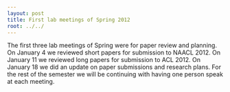 ```yaml
---
layout: post
title: First lab meetings of Spring 2012
root: ../../
---
```


The first three lab meetings of Spring were for paper review and planning. On January 4 we reviewed short papers for submission to NAACL 2012. On January 11 we reviewed long papers for submission to ACL 2012. On January 18 we did an update on paper submissions and research plans. For the rest of the semester we will be continuing with having one person speak at each meeting.
